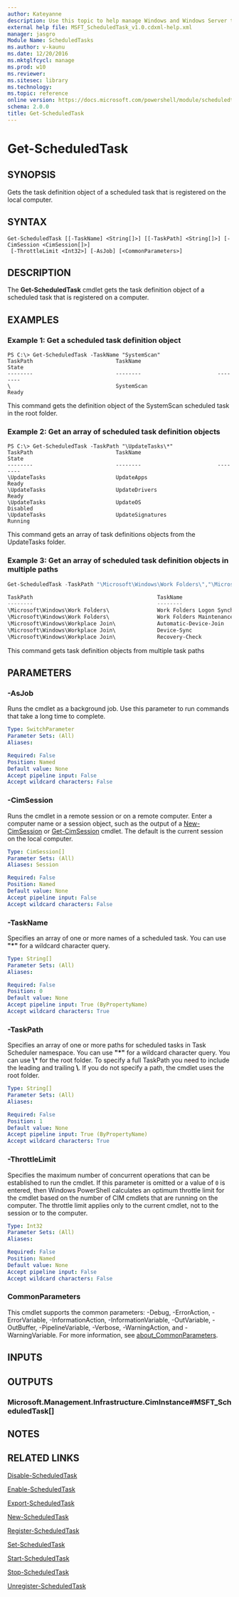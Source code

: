 ```yaml
---
author: Kateyanne
description: Use this topic to help manage Windows and Windows Server technologies with Windows PowerShell.
external help file: MSFT_ScheduledTask_v1.0.cdxml-help.xml
manager: jasgro
Module Name: ScheduledTasks
ms.author: v-kaunu
ms.date: 12/20/2016
ms.mktglfcycl: manage
ms.prod: w10
ms.reviewer: 
ms.sitesec: library
ms.technology: 
ms.topic: reference
online version: https://docs.microsoft.com/powershell/module/scheduledtasks/get-scheduledtask?view=windowsserver2022-ps&wt.mc_id=ps-gethelp
schema: 2.0.0
title: Get-ScheduledTask
---
```


# Get-ScheduledTask

## SYNOPSIS
Gets the task definition object of a scheduled task that is registered on the local computer.

## SYNTAX

```
Get-ScheduledTask [[-TaskName] <String[]>] [[-TaskPath] <String[]>] [-CimSession <CimSession[]>]
 [-ThrottleLimit <Int32>] [-AsJob] [<CommonParameters>]
```

## DESCRIPTION
The **Get-ScheduledTask** cmdlet gets the task definition object of a scheduled task that is registered on a computer.

## EXAMPLES

### Example 1: Get a scheduled task definition object
```
PS C:\> Get-ScheduledTask -TaskName "SystemScan"
TaskPath                          TaskName                        State
--------                          --------                        --------
\                                 SystemScan                      Ready
```

This command gets the definition object of the SystemScan scheduled task in the root folder.

### Example 2: Get an array of scheduled task definition objects
```
PS C:\> Get-ScheduledTask -TaskPath "\UpdateTasks\*"
TaskPath                          TaskName                        State
--------                          --------                        --------
\UpdateTasks                      UpdateApps                      Ready
\UpdateTasks                      UpdateDrivers                   Ready
\UpdateTasks                      UpdateOS                        Disabled
\UpdateTasks                      UpdateSignatures                Running
```

This command gets an array of task definitions objects from the UpdateTasks folder.

### Example 3: Get an array of scheduled task definition objects in multiple paths
```powershell
Get-ScheduledTask -TaskPath "\Microsoft\Windows\Work Folders\","\Microsoft\Windows\Workplace Join\"

TaskPath                                       TaskName                          State
--------                                       --------                          -----
\Microsoft\Windows\Work Folders\               Work Folders Logon Synchroniza... Ready
\Microsoft\Windows\Work Folders\               Work Folders Maintenance Work     Ready
\Microsoft\Windows\Workplace Join\             Automatic-Device-Join             Disabled
\Microsoft\Windows\Workplace Join\             Device-Sync                       Disabled
\Microsoft\Windows\Workplace Join\             Recovery-Check                    Disabled
```

This command gets task definition objects from multiple task paths

## PARAMETERS

### -AsJob
Runs the cmdlet as a background job. Use this parameter to run commands that take a long time to complete.

```yaml
Type: SwitchParameter
Parameter Sets: (All)
Aliases:

Required: False
Position: Named
Default value: None
Accept pipeline input: False
Accept wildcard characters: False
```

### -CimSession
Runs the cmdlet in a remote session or on a remote computer.
Enter a computer name or a session object, such as the output of a [New-CimSession](https://go.microsoft.com/fwlink/p/?LinkId=227967) or [Get-CimSession](https://go.microsoft.com/fwlink/p/?LinkId=227966) cmdlet.
The default is the current session on the local computer.

```yaml
Type: CimSession[]
Parameter Sets: (All)
Aliases: Session

Required: False
Position: Named
Default value: None
Accept pipeline input: False
Accept wildcard characters: False
```

### -TaskName
Specifies an array of one or more names of a scheduled task. You can use **"*"** for a wildcard character query.

```yaml
Type: String[]
Parameter Sets: (All)
Aliases:

Required: False
Position: 0
Default value: None
Accept pipeline input: True (ByPropertyName)
Accept wildcard characters: True
```

### -TaskPath
Specifies an array of one or more paths for scheduled tasks in Task Scheduler namespace. You can use **"*"** for a wildcard character query.
You can use **\\*** for the root folder. To specify a full TaskPath you need to include the leading and trailing **\\**.
If you do not specify a path, the cmdlet uses the root folder.

```yaml
Type: String[]
Parameter Sets: (All)
Aliases:

Required: False
Position: 1
Default value: None
Accept pipeline input: True (ByPropertyName)
Accept wildcard characters: True
```

### -ThrottleLimit
Specifies the maximum number of concurrent operations that can be established to run the cmdlet.
If this parameter is omitted or a value of `0` is entered, then Windows PowerShell calculates an optimum throttle limit for the cmdlet based on the number of CIM cmdlets that are running on the computer.
The throttle limit applies only to the current cmdlet, not to the session or to the computer.

```yaml
Type: Int32
Parameter Sets: (All)
Aliases:

Required: False
Position: Named
Default value: None
Accept pipeline input: False
Accept wildcard characters: False
```

### CommonParameters
This cmdlet supports the common parameters: -Debug, -ErrorAction, -ErrorVariable, -InformationAction, -InformationVariable, -OutVariable, -OutBuffer, -PipelineVariable, -Verbose, -WarningAction, and -WarningVariable. For more information, see [about_CommonParameters](https://go.microsoft.com/fwlink/?LinkID=113216).

## INPUTS

## OUTPUTS

### Microsoft.Management.Infrastructure.CimInstance#MSFT_ScheduledTask[]

## NOTES

## RELATED LINKS

[Disable-ScheduledTask](./Disable-ScheduledTask.md)

[Enable-ScheduledTask](./Enable-ScheduledTask.md)

[Export-ScheduledTask](./Export-ScheduledTask.md)

[New-ScheduledTask](./New-ScheduledTask.md)

[Register-ScheduledTask](./Register-ScheduledTask.md)

[Set-ScheduledTask](./Set-ScheduledTask.md)

[Start-ScheduledTask](./Start-ScheduledTask.md)

[Stop-ScheduledTask](./Stop-ScheduledTask.md)

[Unregister-ScheduledTask](./Unregister-ScheduledTask.md)
